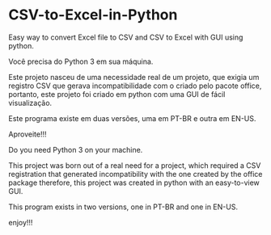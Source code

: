 # CSV-to-Excel-in-Python
Easy way to convert Excel file to CSV and CSV to Excel with GUI using python.

Você precisa do Python 3 em sua máquina.

Este projeto nasceu de uma necessidade real de um projeto, que exigia um registro CSV que gerava incompatibilidade com o criado pelo pacote office, portanto, este projeto foi criado em python com uma GUI de fácil visualização.

Este programa existe em duas versões, uma em PT-BR e outra em EN-US.

Aproveite!!!


Do you need Python 3 on your machine.

This project was born out of a real need for a project, which required a CSV registration that generated incompatibility with the one created by the office package therefore, this project was created in python with an easy-to-view GUI.

This program exists in two versions, one in PT-BR and one in EN-US.

enjoy!!!
